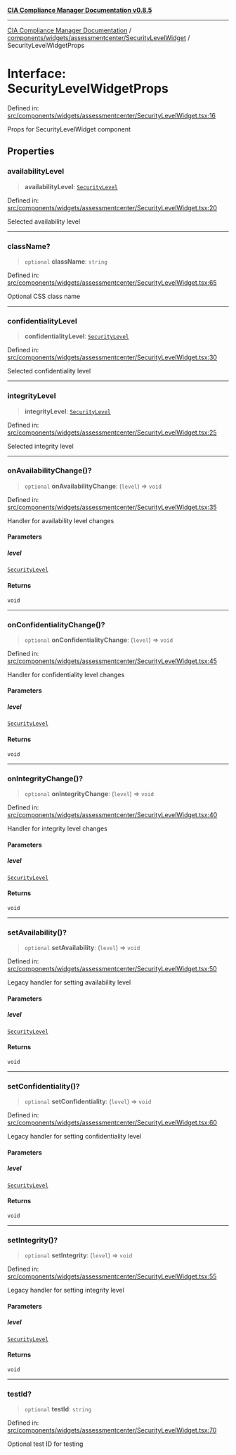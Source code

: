[**CIA Compliance Manager Documentation v0.8.5**](../../../../../README.md)

***

[CIA Compliance Manager Documentation](../../../../../modules.md) / [components/widgets/assessmentcenter/SecurityLevelWidget](../README.md) / SecurityLevelWidgetProps

# Interface: SecurityLevelWidgetProps

Defined in: [src/components/widgets/assessmentcenter/SecurityLevelWidget.tsx:16](https://github.com/Hack23/cia-compliance-manager/blob/3ae0301247f765ba03c8c0fe645db4718bb8af76/src/components/widgets/assessmentcenter/SecurityLevelWidget.tsx#L16)

Props for SecurityLevelWidget component

## Properties

### availabilityLevel

> **availabilityLevel**: [`SecurityLevel`](../../../../../types/cia/type-aliases/SecurityLevel.md)

Defined in: [src/components/widgets/assessmentcenter/SecurityLevelWidget.tsx:20](https://github.com/Hack23/cia-compliance-manager/blob/3ae0301247f765ba03c8c0fe645db4718bb8af76/src/components/widgets/assessmentcenter/SecurityLevelWidget.tsx#L20)

Selected availability level

***

### className?

> `optional` **className**: `string`

Defined in: [src/components/widgets/assessmentcenter/SecurityLevelWidget.tsx:65](https://github.com/Hack23/cia-compliance-manager/blob/3ae0301247f765ba03c8c0fe645db4718bb8af76/src/components/widgets/assessmentcenter/SecurityLevelWidget.tsx#L65)

Optional CSS class name

***

### confidentialityLevel

> **confidentialityLevel**: [`SecurityLevel`](../../../../../types/cia/type-aliases/SecurityLevel.md)

Defined in: [src/components/widgets/assessmentcenter/SecurityLevelWidget.tsx:30](https://github.com/Hack23/cia-compliance-manager/blob/3ae0301247f765ba03c8c0fe645db4718bb8af76/src/components/widgets/assessmentcenter/SecurityLevelWidget.tsx#L30)

Selected confidentiality level

***

### integrityLevel

> **integrityLevel**: [`SecurityLevel`](../../../../../types/cia/type-aliases/SecurityLevel.md)

Defined in: [src/components/widgets/assessmentcenter/SecurityLevelWidget.tsx:25](https://github.com/Hack23/cia-compliance-manager/blob/3ae0301247f765ba03c8c0fe645db4718bb8af76/src/components/widgets/assessmentcenter/SecurityLevelWidget.tsx#L25)

Selected integrity level

***

### onAvailabilityChange()?

> `optional` **onAvailabilityChange**: (`level`) => `void`

Defined in: [src/components/widgets/assessmentcenter/SecurityLevelWidget.tsx:35](https://github.com/Hack23/cia-compliance-manager/blob/3ae0301247f765ba03c8c0fe645db4718bb8af76/src/components/widgets/assessmentcenter/SecurityLevelWidget.tsx#L35)

Handler for availability level changes

#### Parameters

##### level

[`SecurityLevel`](../../../../../types/cia/type-aliases/SecurityLevel.md)

#### Returns

`void`

***

### onConfidentialityChange()?

> `optional` **onConfidentialityChange**: (`level`) => `void`

Defined in: [src/components/widgets/assessmentcenter/SecurityLevelWidget.tsx:45](https://github.com/Hack23/cia-compliance-manager/blob/3ae0301247f765ba03c8c0fe645db4718bb8af76/src/components/widgets/assessmentcenter/SecurityLevelWidget.tsx#L45)

Handler for confidentiality level changes

#### Parameters

##### level

[`SecurityLevel`](../../../../../types/cia/type-aliases/SecurityLevel.md)

#### Returns

`void`

***

### onIntegrityChange()?

> `optional` **onIntegrityChange**: (`level`) => `void`

Defined in: [src/components/widgets/assessmentcenter/SecurityLevelWidget.tsx:40](https://github.com/Hack23/cia-compliance-manager/blob/3ae0301247f765ba03c8c0fe645db4718bb8af76/src/components/widgets/assessmentcenter/SecurityLevelWidget.tsx#L40)

Handler for integrity level changes

#### Parameters

##### level

[`SecurityLevel`](../../../../../types/cia/type-aliases/SecurityLevel.md)

#### Returns

`void`

***

### setAvailability()?

> `optional` **setAvailability**: (`level`) => `void`

Defined in: [src/components/widgets/assessmentcenter/SecurityLevelWidget.tsx:50](https://github.com/Hack23/cia-compliance-manager/blob/3ae0301247f765ba03c8c0fe645db4718bb8af76/src/components/widgets/assessmentcenter/SecurityLevelWidget.tsx#L50)

Legacy handler for setting availability level

#### Parameters

##### level

[`SecurityLevel`](../../../../../types/cia/type-aliases/SecurityLevel.md)

#### Returns

`void`

***

### setConfidentiality()?

> `optional` **setConfidentiality**: (`level`) => `void`

Defined in: [src/components/widgets/assessmentcenter/SecurityLevelWidget.tsx:60](https://github.com/Hack23/cia-compliance-manager/blob/3ae0301247f765ba03c8c0fe645db4718bb8af76/src/components/widgets/assessmentcenter/SecurityLevelWidget.tsx#L60)

Legacy handler for setting confidentiality level

#### Parameters

##### level

[`SecurityLevel`](../../../../../types/cia/type-aliases/SecurityLevel.md)

#### Returns

`void`

***

### setIntegrity()?

> `optional` **setIntegrity**: (`level`) => `void`

Defined in: [src/components/widgets/assessmentcenter/SecurityLevelWidget.tsx:55](https://github.com/Hack23/cia-compliance-manager/blob/3ae0301247f765ba03c8c0fe645db4718bb8af76/src/components/widgets/assessmentcenter/SecurityLevelWidget.tsx#L55)

Legacy handler for setting integrity level

#### Parameters

##### level

[`SecurityLevel`](../../../../../types/cia/type-aliases/SecurityLevel.md)

#### Returns

`void`

***

### testId?

> `optional` **testId**: `string`

Defined in: [src/components/widgets/assessmentcenter/SecurityLevelWidget.tsx:70](https://github.com/Hack23/cia-compliance-manager/blob/3ae0301247f765ba03c8c0fe645db4718bb8af76/src/components/widgets/assessmentcenter/SecurityLevelWidget.tsx#L70)

Optional test ID for testing
